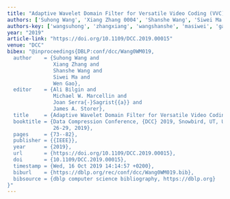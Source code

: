 ```yaml
---
title: "Adaptive Wavelet Domain Filter for Versatile Video Coding (VVC)"
authors: ['Suhong Wang', 'Xiang Zhang 0004', 'Shanshe Wang', 'Siwei Ma', 'Wen Gao 0001']
authors-key: ['wangsuhong', 'zhangxiang', 'wangshanshe', 'masiwei', 'gaowen']
year: "2019"
article-link: "https://doi.org/10.1109/DCC.2019.00015"
venue: "DCC"
bibex: "@inproceedings{DBLP:conf/dcc/Wang0WM019,
  author    = {Suhong Wang and
               Xiang Zhang and
               Shanshe Wang and
               Siwei Ma and
               Wen Gao},
  editor    = {Ali Bilgin and
               Michael W. Marcellin and
               Joan Serra{-}Sagrist{{a}} and
               James A. Storer},
  title     = {Adaptive Wavelet Domain Filter for Versatile Video Coding {(VVC)}},
  booktitle = {Data Compression Conference, {DCC} 2019, Snowbird, UT, USA, March
               26-29, 2019},
  pages     = {73--82},
  publisher = {{IEEE}},
  year      = {2019},
  url       = {https://doi.org/10.1109/DCC.2019.00015},
  doi       = {10.1109/DCC.2019.00015},
  timestamp = {Wed, 16 Oct 2019 14:14:57 +0200},
  biburl    = {https://dblp.org/rec/conf/dcc/Wang0WM019.bib},
  bibsource = {dblp computer science bibliography, https://dblp.org}
}"
---
```

